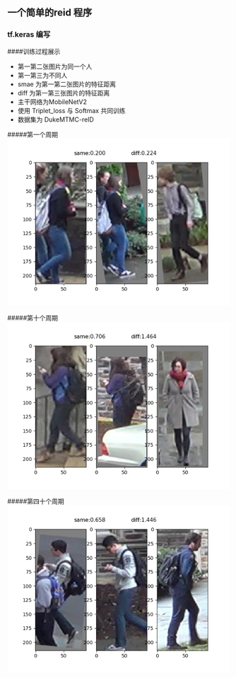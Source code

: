 ## 一个简单的reid 程序
### tf.keras 编写

####训练过程展示

* 第一第二张图片为同一个人
* 第一第三为不同人
* smae 为第一第二张图片的特征距离
* diff 为第一第三张图片的特征距离
* 主干网络为MobileNetV2
* 使用 Triplet_loss 与 Softmax 共同训练
* 数据集为 DukeMTMC-reID

#####第一个周期
![test_epoch_1_1](image/test_epoch_1_2.png)


#####第十个周期
![test_epoch_1_1](image/test_epoch_10_2.png)


#####第四十个周期
![test_epoch_1_1](image/test_epoch_40_2.png)